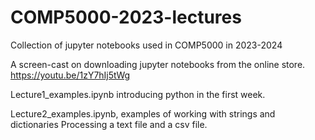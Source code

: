 # COMP5000-2023-lectures

Collection of jupyter notebooks used in COMP5000 in 2023-2024

A screen-cast on downloading jupyter notebooks from the online store.
https://youtu.be/1zY7hIj5tWg

Lecture1_examples.ipynb  introducing python in the first week.

Lecture2_examples.ipynb, examples of working with strings and dictionaries
                         Processing a text file and a csv file.


